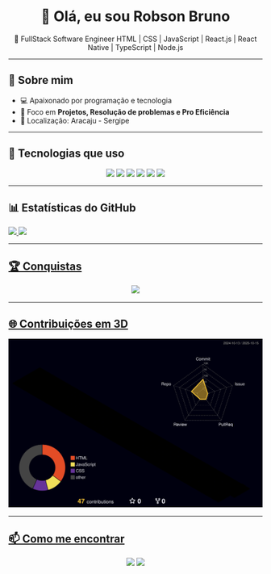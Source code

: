 <h1 align="center">👋 Olá, eu sou Robson Bruno</h1>
<p align="center">🚀 FullStack Software Engineer HTML | CSS | JavaScript | React.js | React Native | TypeScript | Node.js </p>

---

## 🌌 Sobre mim
- 💻 Apaixonado por programação e tecnologia  
- 🎨 Foco em **Projetos, Resolução de problemas e Pro Eficiência**  
- 📍 Localização: Aracaju - Sergipe

---

## 🚀 Tecnologias que uso
<p align="center">
  <img src="https://img.shields.io/badge/html5-%23E34F26.svg?style=for-the-badge&logo=html5&logoColor=white"/>
  <img src="https://img.shields.io/badge/css3-%231572B6.svg?style=for-the-badge&logo=css3&logoColor=white"/>
  <img src="https://img.shields.io/badge/JavaScript-F7DF1E?style=for-the-badge&logo=javascript&logoColor=000"/>
  <img src="https://img.shields.io/badge/TypeScript-007ACC?style=for-the-badge&logo=typescript&logoColor=fff"/>
  <img src="https://img.shields.io/badge/React-20232A?style=for-the-badge&logo=react&logoColor=61DAFB"/>
  <img src="https://img.shields.io/badge/Node.js-43853D?style=for-the-badge&logo=node-dot-js&logoColor=white"/>
</p>

---

## 📊 Estatísticas do GitHub
 <div>
   <a href="https://github.com/Robson-Bruno">
   <img height="180em" src="https://github-readme-stats.vercel.app/api?username=Robson-Bruno&show_icons=true&theme=tokyonight&include_all_commits=true&count_private=true"/>
   <img height="180em" src="https://github-readme-stats.vercel.app/api/top-langs/?username=Robson-Bruno&layout=compact&langs_count=6&theme=tokyonight"/>
</div>


---

## 🏆 Conquistas
<p align="center">
  <img src="https://github-profile-trophy.vercel.app/?username=Robson-Bruno&theme=onedark" />
</p>


---

## 🌐 Contribuições em 3D
![](./profile-3d-contrib/profile-night-rainbow.svg)


---

## 📫 Como me encontrar
<p align="center">
  <a href="https://www.linkedin.com/in/robson-bruno-dos-santos-07a604374/" target="_blank"><img src="https://img.shields.io/badge/LinkedIn-0A66C2?style=for-the-badge&logo=linkedin&logoColor=whit"/></a>
  <a href="mailto:seu-email@gmail.com"><img src="https://img.shields.io/badge/Gmail-D14836?style=for-the-badge&logo=gmail&logoColor=white"/></a>
</p>
</div>
